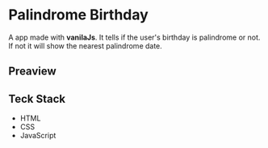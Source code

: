 # Palindrome Birthday

A app made with **vanilaJs**. It tells if the user's birthday is palindrome or not. If not it will show the nearest palindrome date.

## Preaview

## Teck Stack

- HTML
- CSS
- JavaScript
